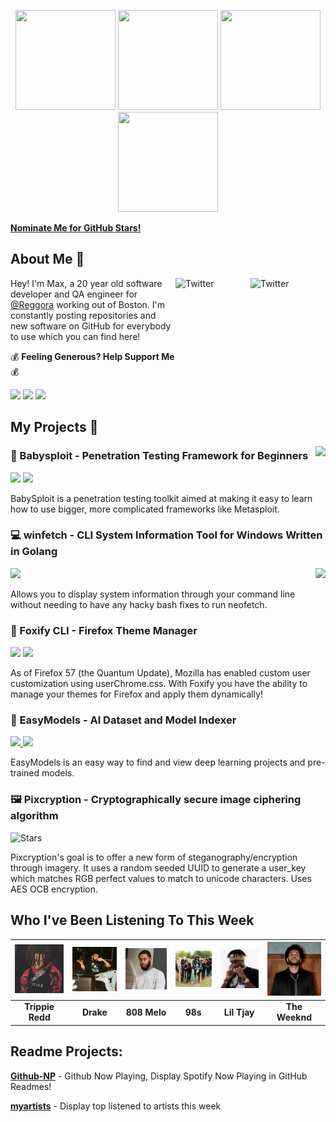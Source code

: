 <p align="center"> <img src="https://octodex.github.com/images/vinyltocat.png" height="160px" width="160px"> <img src="https://octodex.github.com/images/daftpunktocat-thomas.gif" height="160px" width="160px"> <img src="https://octodex.github.com/images/daftpunktocat-guy.gif" height="160px" width="160px"> <img src="https://octodex.github.com/images/Robotocat.png" height="160px" width="160px"></p>

<!-- OctoCats -->

[**Nominate Me for GitHub Stars!**](https://stars.github.com/nominate/)

## About Me :wave:
<a href="https://twitter.com/maxbridgland" target="_blank"><img src="https://cdn2.iconfinder.com/data/icons/social-media-2199/64/social_media_isometric_6-twitter-512.png" height="120px" width="120px" alt="Twitter" align="right"></a><a href="https://www.linkedin.com/in/maxbridgland/" target="_blank"><img src="https://cdn2.iconfinder.com/data/icons/social-media-2199/64/social_media_isometric_14-linkedin-512.png" height="120px" width="120px" alt="Twitter" align="right"></a>
Hey! I'm Max, a 20 year old software developer and QA engineer for [@Reggora](https://github.com/Reggora) working out of Boston. I'm constantly posting repositories and new software on GitHub for everybody to use which you can find here!

:moneybag: **Feeling Generous? Help Support Me** :moneybag:

<a href="https://github.com/sponsors/M4cs" target="_blank"><img src="https://img.shields.io/static/v1?label=Sponsor&message=%E2%9D%A4&logo=GitHub&link=%3Curl%3E&color=f88379"></a>
<img src="https://badges.pufler.dev/visits/M4cs/M4cs">
<img src="https://badges.pufler.dev/years/M4cs">

## My Projects :pencil:
<a href=""><img src="https://github-readme-stats.vercel.app/api/?username=M4cs&theme=prussian&show_icons=true&count_private=true" align="right"></a>

### :baby: Babysploit - Penetration Testing Framework for Beginners

<a href="https://pepy.tech/project/babysploit"><img src="https://pepy.tech/badge/babysploit"></a> <a href="https://github.com/M4cs/BabySploit/stargazers"><img src="https://img.shields.io/github/stars/M4cs/BabySploit.svg" atl="Stars"></a>

BabySploit is a penetration testing toolkit aimed at making it easy to learn how to use bigger,
more complicated frameworks like Metasploit.

### :computer: winfetch - CLI System Information Tool for Windows Written in Golang

<img src="https://img.shields.io/github/stars/M4cs/winfetch">
<a href="">
  <img src="https://ghnp.maxbridgland.com" align="right">
</a>

Allows you to display system information through your command line without needing to have any hacky bash fixes to run neofetch. 

### :fox_face: Foxify CLI - Firefox Theme Manager

<a href="https://pepy.tech/project/foxify-cli"><img src="https://pepy.tech/badge/foxify-cli"></a> <a href="https://github.com/M4cs/foxify-cli/stargazers"><img src="https://img.shields.io/github/stars/M4cs/foxify-cli"></a>

As of Firefox 57 (the Quantum Update), Mozilla has enabled custom user customization using userChrome.css. With Foxify you have the ability to manage your themes for Firefox and apply them dynamically!

### :brain: EasyModels - AI Dataset and Model Indexer

<a href="https://pepy.tech/project/easymodels" target="_blank"><img src="https://pepy.tech/badge/easymodels" /> <a href="https://github.com/M4cs/EasyModels/stargazers"><img src="https://img.shields.io/github/stars/M4cs/EasyModels.svg" atl="Stars"></a>
  
EasyModels is an easy way to find and view deep learning projects and pre-trained models.

### :framed_picture: Pixcryption - Cryptographically secure image ciphering algorithm

![Stars](https://img.shields.io/github/stars/M4cs/pixcryption)

Pixcryption's goal is to offer a new form of steganography/encryption through imagery. It uses a random seeded UUID to generate a user_key which matches RGB perfect values to match to unicode characters. Uses AES OCB encryption.

## Who I've Been Listening To This Week

| <img src=https://raw.githubusercontent.com/M4cs/M4cs/master/artist_images/422a0856c0e58cf6875ebdd0db317fc8.jpg> | <img src=https://raw.githubusercontent.com/M4cs/M4cs/master/artist_images/1a9d9bc0d7e0886069e1c19d1c983e57.jpg> | <img src=https://raw.githubusercontent.com/M4cs/M4cs/master/artist_images/5afeeae120e6d5fd4e19262791f11fce.jpg> | <img src=https://raw.githubusercontent.com/M4cs/M4cs/master/artist_images/f5c1c7a2d5d8a7a88f005c56f265eec5.jpg> | <img src=https://raw.githubusercontent.com/M4cs/M4cs/master/artist_images/7025d41841b4cc0ad3a3c772bc253a68.jpg> | <img src=https://raw.githubusercontent.com/M4cs/M4cs/master/artist_images/944dc442c937b75626bdbd0066212502.jpg>  |
| :---: | :---: | :---: | :---: | :---: | :---: |
| <b>Trippie Redd</b> | <b>Drake</b> | <b>808 Melo</b> | <b>98s</b> | <b>Lil Tjay</b> | <b>The Weeknd</b>  |


## Readme Projects:

**[Github-NP](https://github.com/M4cs/github-np)** - Github Now Playing, Display Spotify Now Playing in GitHub Readmes!

**[myartists](https://github.com/M4cs/M4cs/blob/master/myartists.md)** - Display top listened to artists this week
